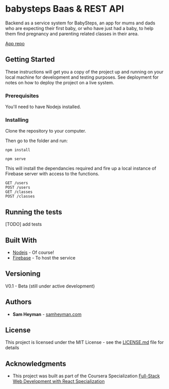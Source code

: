 # babysteps Baas & REST API

Backend as a service system for BabySteps, an app for mums and dads who are expecting their first baby, or who have just had a baby, to help them find pregnancy and parenting related classes in their area. 

[App repo](https://github.com/samheyman/babysteps)


## Getting Started

These instructions will get you a copy of the project up and running on your local machine for development and testing purposes. See deployment for notes on how to deploy the project on a live system.

### Prerequisites

You'll need to have Nodejs installed.


### Installing

Clone the repository to your computer.

Then go to the folder and run:

```
npm install
```
```
npm serve
```

This will install the dependancies required and fire up a local instance of Firebase server with access to the functions.

```
GET /users
POST /users
GET /classes
POST /classes
```

## Running the tests

[TODO] add tests


## Built With

* [Nodejs](https://nodejs.org/en/) - Of course!
* [Firebase](https://firebase.google.com/) - To host the service

## Versioning

V0.1 - Beta (still under active development)

## Authors

* **Sam Heyman** - [samheyman.com](https://samheyman.com)

## License

This project is licensed under the MIT License - see the [LICENSE.md](LICENSE.md) file for details

## Acknowledgments

* This project was built as part of the Coursera Specialization [Full-Stack Web Development with React Specialization](https://www.coursera.org/specializations/full-stack-react)
